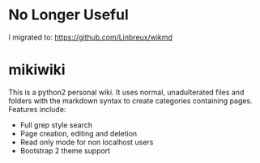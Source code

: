 # No Longer Useful
I migrated to: https://github.com/Linbreux/wikmd

mikiwiki
========

This is a python2 personal wiki. It uses normal, unadulterated files and folders with the markdown syntax to create categories containing pages. Features include:

* Full grep style search
* Page creation, editing and deletion
* Read only mode for non localhost users
* Bootstrap 2 theme support
